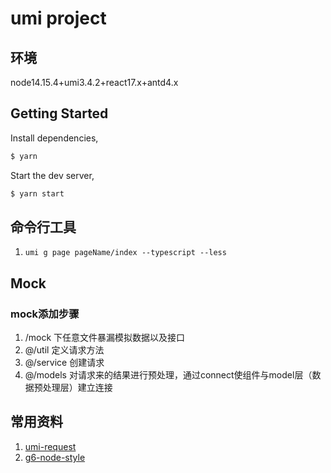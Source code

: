 # umi project

## 环境

node14.15.4+umi3.4.2+react17.x+antd4.x

## Getting Started

Install dependencies,

```bash
$ yarn
```

Start the dev server,

```bash
$ yarn start
```

## 命令行工具

1. `umi g page pageName/index --typescript --less`  

## Mock

### mock添加步骤

1. /mock 下任意文件暴漏模拟数据以及接口  
2. @/util 定义请求方法
3. @/service 创建请求
4. @/models 对请求来的结果进行预处理，通过connect使组件与model层（数据预处理层）建立连接

## 常用资料

1. [umi-request](https://github.com/umijs/umi-request)
2. [g6-node-style](https://g6.antv.vision/zh/docs/manual/middle/elements/nodes/defaultNode/#%E6%A0%B7%E5%BC%8F%E5%B1%9E%E6%80%A7-style)
